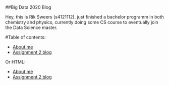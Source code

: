 ##Big Data 2020 Blog

Hey, this is Rik Sweers (s4121112), just finished a bachelor programm in both chemistry and physics, currently doing some CS course to eventually join the Data Science master.

#Table of contents:

* [About me](something.md)
* [Assignment 2 blog](assignment2.md)

Or HTML:
* [About me](something.html)
* [Assignment 2 blog](assignment2.html)
